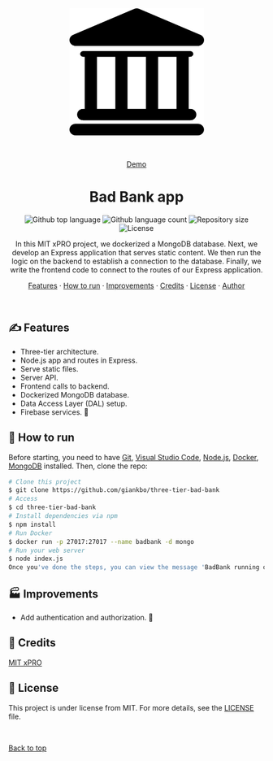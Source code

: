<div align="center" id="top"> 
  <img src="./public/bank.png" alt="Bad Bank" width="265" height="250"/>

&#xa0;

<a href="https://giankbo.github.io/three-tier-bad-bank/" target="blank">Demo</a>

</div>

<h1 align="center">Bad Bank app</h1>

<p align="center">
  <img alt="Github top language" src="https://img.shields.io/github/languages/top/giankbo/three-tier-bad-bank?color=blue">

  <img alt="Github language count" src="https://img.shields.io/github/languages/count/giankbo/three-tier-bad-bank?color=blue">

  <img alt="Repository size" src="https://img.shields.io/github/repo-size/giankbo/three-tier-bad-bank?color=blue">

  <img alt="License" src="https://img.shields.io/github/license/giankbo/three-tier-bad-bank?color=tomato">
</p>

<p align="center" markdown="1">
  In this MIT xPRO project, we dockerized a MongoDB database. Next, we develop an Express application that serves static content. We then run the logic on the backend to establish a connection to the database. Finally, we write the frontend code to connect to the routes of our Express application.
</p>

<p align="center">
   <a href="#writing_hand-features">Features</a>
   ·
   <a href="#checkered_flag-how-to-run">How to run</a>
   ·
   <a href="#factory-improvements">Improvements</a>
   ·
   <a href="#handshake-credits">Credits</a>
   ·
   <a href="#memo-license">License</a>
   ·
   <a href="https://github.com/giankbo" target="blank">Author</a>
</p>

<br>

## :writing_hand: Features

- Three-tier architecture.
- Node.js app and routes in Express.
- Serve static files.
- Server API.
- Frontend calls to backend.
- Dockerized MongoDB database.
- Data Access Layer (DAL) setup.
- Firebase services. 🚧

## :checkered_flag: How to run

Before starting, you need to have [Git](https://git-scm.com), [Visual Studio Code](https://code.visualstudio.com/), [Node.js](https://nodejs.org/en/), [Docker](https://www.docker.com/), [MongoDB](https://www.mongodb.com/) installed. Then, clone the repo:

```bash
# Clone this project
$ git clone https://github.com/giankbo/three-tier-bad-bank
# Access
$ cd three-tier-bad-bank
# Install dependencies via npm
$ npm install
# Run Docker
$ docker run -p 27017:27017 --name badbank -d mongo
# Run your web server
$ node index.js
Once you've done the steps, you can view the message 'BadBank running on port: 3000' on your terminal and visit http://localhost:3000 to view your running application.
```

## :factory: Improvements

- Add authentication and authorization. 🚧

## :handshake: Credits

<a href="https://xpro.mit.edu/" target="_blank">MIT xPRO</a>

## :memo: License

This project is under license from MIT. For more details, see the [LICENSE](LICENSE.md) file.

&#xa0;

<a href="#top">Back to top</a>
